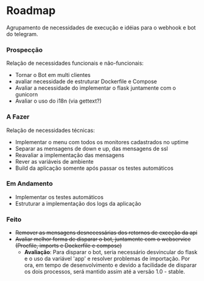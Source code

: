 # Roadmap

Agrupamento de necessidades de execução e idéias para o webhook e bot do telegram.

### Prospecção

Relação de necessidades funcionais e não-funcionais:

  - Tornar o Bot em multi clientes
  - avaliar necessidade de estruturar Dockerfile e Compose
  - Avaliar a necessidade do implementar o flask juntamente com o
    gunicorn
  - Avaliar o uso do i18n (via gettext?)

### A Fazer

Relação de necessidades técnicas:

  - Implementar o menu com todos os monitores cadastrados no uptime
  - Separar as mensagens de down e up, das mensagens de ssl
  - Reavaliar a implementação das mensagens
  - Rever as variáveis de ambiente
  - Build da aplicação somente após passar os testes automáticos

### Em Andamento
  - Implementar os testes automáticos
  - Estruturar a implementação dos logs da aplicação


### Feito

  - ~~Remover as mensagens desnecessárias dos retornos de exceção da
  api~~
  - ~~Avaliar melhor forma de disparar o bot, juntamente com o
  webservice (Procfile, imports e Dockerfile e compose)~~
    - **Avaliação**: Para disparar o bot, seria necessário desvincular do flask e o
    uso da variável 'app' e resolver problemas de importação. Por ora,
    em tempo de desenvolvimento e devido a facilidade de disparar os
    dois processos, será mantido assim até a versão 1.0 - stable.
